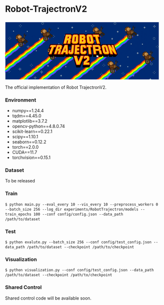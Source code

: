 # Robot-TrajectronV2

![logo](asset/RT_logo.png)

The official implementation of Robot TrajectronV2.

### Environment

 - numpy==1.24.4
 - tqdm==4.45.0
 - matplotlib==3.7.2
 - opencv-python==4.8.0.74
 - scikit-learn==0.22.1
 - scipy==1.10.1
 - seaborn==0.12.2
 - torch==2.0.0
 - CUDA==11.7
 - torchvision==0.15.1

### Dataset

To be released

### Train

```
$ python main.py --eval_every 10 --vis_every 10 --preprocess_workers 0 --batch_size 256 --log_dir experiments/RobotTrajectron/models --train_epochs 100 --conf config/config.json --data_path /path/to/dataset
```

### Test
```
$ python evalute.py --batch_size 256 --conf config/test_config.json --data_path /path/to/dataset --checkpoint /path/to/checkpoint
```

### Visualization
```
$ python visualization.py --conf config/test_config.json --data_path /path/to/dataset --checkpoint /path/to/checkpoint
```

### Shared Control
Shared control code will be available soon.

